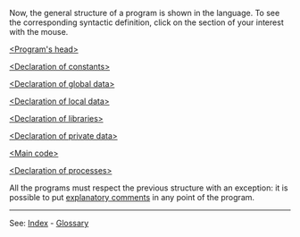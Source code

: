 Now, the general structure of a program is shown in the language. To see the corresponding syntactic definition, click on the section of your interest with the mouse.

[&lt;Program's head&gt;](programapostrophes_headdot.md)

[&lt;Declaration of constants&gt;](declaration_of_constantsdot.md)

[&lt;Declaration of global data&gt;](declaration_of_global_datadot.md)

[&lt;Declaration of local data&gt;](declaration_of_local_datadot.md)

[&lt;Declaration of libraries&gt;](declaration_of_librariesdot.md)

[&lt;Declaration of private data&gt;](declaration_of_private_datadot.md)

[&lt;Main code&gt;](main_codedot.md)

[&lt;Declaration of processes&gt;](declaration_of_processesdot.md)


All the programs must respect the previous structure with an exception: it is possible to put [explanatory comments](definition_of_commentsdot.md)
in any point of the program.

---------------------------------------
See: [Index](index.md) - [Glossary](glossary_of_terms.md)

